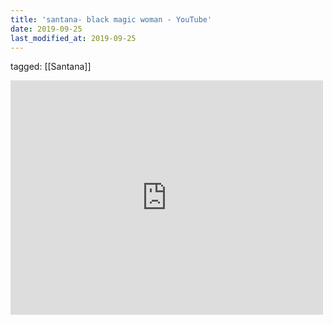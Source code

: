 ```yaml
---
title: 'santana- black magic woman - YouTube'
date: 2019-09-25
last_modified_at: 2019-09-25
---
```

tagged: [[Santana]]
<iframe allow="accelerometer; autoplay; clipboard-write; encrypted-media; gyroscope; picture-in-picture" allowfullscreen="" frameborder="0" height="375" id="youtube_iframe" src="https://www.youtube.com/embed/wyQUCYl-ocs?feature=oembed&amp;enablejsapi=1&amp;origin=https://safe.txmblr.com&amp;wmode=opaque" width="500"></iframe>